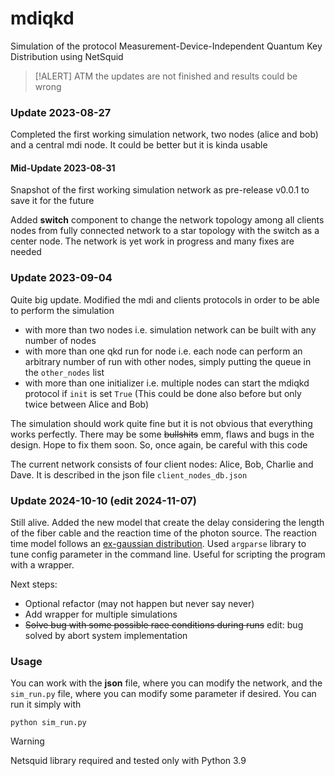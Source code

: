# mdiqkd 

Simulation of the protocol Measurement-Device-Independent Quantum Key Distribution using NetSquid

> [!ALERT] 
> ATM the updates are not finished and results could be wrong

### Update 2023-08-27 

Completed the first working simulation network, two nodes (alice and bob) and a central mdi node. It could be better but it is kinda usable

#### Mid-Update 2023-08-31

Snapshot of the first working simulation network as pre-release v0.0.1 to save it for the future 

Added __switch__ component to change the network topology among all clients nodes from fully connected network to a star topology with the switch as a center node. The network is yet work in progress and many fixes are needed

### Update 2023-09-04

Quite big update. Modified the mdi and clients protocols in order to be able to perform the simulation

- with more than two nodes i.e. simulation network can be built with any number of nodes
- with more than one qkd run for node i.e. each node can perform an arbitrary number of run with other nodes, simply putting the queue in the ```other_nodes``` list
- with more than one initializer i.e. multiple nodes can start the mdiqkd protocol if ```init``` is set ```True``` (This could be done also before but only twice between Alice and Bob)

The simulation should work quite fine but it is not obvious that everything works perfectly. There may be some ~~bullshits~~ emm, flaws and bugs in the design. Hope to fix them soon. So, once again, be careful with this code

The current network consists of four client nodes: Alice, Bob, Charlie and Dave. It is described in the json file ```client_nodes_db.json```

### Update 2024-10-10 (edit 2024-11-07)

Still alive. Added the new model that create the delay considering the length of the fiber cable and the reaction time of the photon source. The reaction time model
follows an [ex-gaussian distribution](https://en.wikipedia.org/wiki/Exponentially_modified_Gaussian_distribution). 
Used ```argparse``` library to tune config parameter in the command line. Useful for scripting the program with a wrapper.

Next steps:

- Optional refactor (may not happen but never say never)
- Add wrapper for multiple simulations
- ~~Solve bug with some possible race conditions during runs~~ edit: bug solved by abort system implementation 

### Usage

You can work with the __json__ file, where you can modify the network, and the ``sim_run.py`` file, where you can modify some parameter if desired. You can run it simply with

```python sim_run.py```

> [!WARNING] 
> Netsquid library required and tested only with Python 3.9
